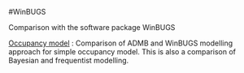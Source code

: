 #WinBUGS

Comparison with the software package WinBUGS

[Occupancy model][1]
: Comparison of ADMB and WinBUGS modelling approach for simple occupancy model. This is also a comparison of Bayesian and frequentist modelling.

[1]: ./occupancy-model/
